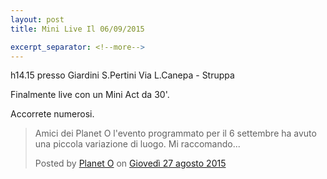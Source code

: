 ```yaml
---
layout: post
title: Mini Live Il 06/09/2015  

excerpt_separator: <!--more-->
---
```


h14.15 presso Giardini S.Pertini Via L.Canepa - Struppa

Finalmente live con un Mini Act da 30'. 

Accorrete numerosi.

<!--more-->  

<div id="fb-root"></div><script>(function(d, s, id) {  var js, fjs = d.getElementsByTagName(s)[0];  if (d.getElementById(id)) return;  js = d.createElement(s); js.id = id;  js.src = "//connect.facebook.net/it_IT/sdk.js#xfbml=1&version=v2.3";  fjs.parentNode.insertBefore(js, fjs);}(document, 'script', 'facebook-jssdk'));</script><div class="fb-post" data-href="https://www.facebook.com/PlanetOCartoonCoverBand/posts/452959324909498" data-width="500"><div class="fb-xfbml-parse-ignore"><blockquote cite="https://www.facebook.com/PlanetOCartoonCoverBand/posts/452959324909498"><p>Amici dei Planet O l&#039;evento programmato per il 6 settembre ha avuto una piccola variazione di luogo. Mi raccomando...</p>Posted by <a href="https://www.facebook.com/PlanetOCartoonCoverBand">Planet O</a> on&nbsp;<a href="https://www.facebook.com/PlanetOCartoonCoverBand/posts/452959324909498">Giovedì 27 agosto 2015</a></blockquote></div></div>
